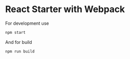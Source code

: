 # React Starter with Webpack

For development use

```bash
npm start
```

And for build

```bash
npm run build
```
